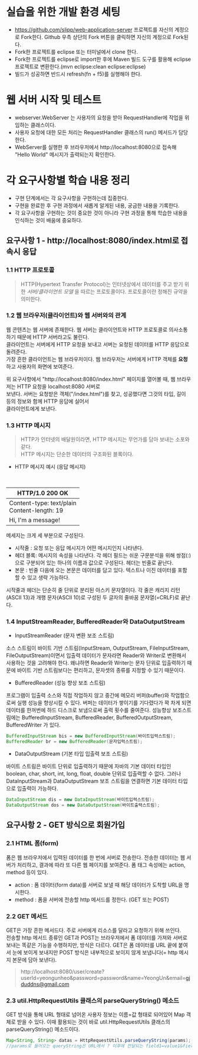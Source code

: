 # 실습을 위한 개발 환경 세팅
* https://github.com/slipp/web-application-server 프로젝트를 자신의 계정으로 Fork한다. Github 우측 상단의 Fork 버튼을 클릭하면 자신의 계정으로 Fork된다.
* Fork한 프로젝트를 eclipse 또는 터미널에서 clone 한다.
* Fork한 프로젝트를 eclipse로 import한 후에 Maven 빌드 도구를 활용해 eclipse 프로젝트로 변환한다.(mvn eclipse:clean eclipse:eclipse)
* 빌드가 성공하면 반드시 refresh(fn + f5)를 실행해야 한다.

# 웹 서버 시작 및 테스트
* webserver.WebServer 는 사용자의 요청을 받아 RequestHandler에 작업을 위임하는 클래스이다.
* 사용자 요청에 대한 모든 처리는 RequestHandler 클래스의 run() 메서드가 담당한다.
* WebServer를 실행한 후 브라우저에서 http://localhost:8080으로 접속해 "Hello World" 메시지가 출력되는지 확인한다.

# 각 요구사항별 학습 내용 정리
* 구현 단계에서는 각 요구사항을 구현하는데 집중한다. 
* 구현을 완료한 후 구현 과정에서 새롭게 알게된 내용, 궁금한 내용을 기록한다.
* 각 요구사항을 구현하는 것이 중요한 것이 아니라 구현 과정을 통해 학습한 내용을 인식하는 것이 배움에 중요하다. 

## 요구사항 1 - http://localhost:8080/index.html로 접속시 응답
### 1.1 HTTP 프로토콜
> HTTP(Hypertext Transfer Protocol)는 인터넷상에서 데이터를 주고 받기 위한 *서버/클라이언트 모델* 을 따르는 프로토콜이다. 프로토콜이란 정해진 규약을 의미한다.

### 1.2 웹 브라우저(클라이언트)와 웹 서버와의 관계

 웹 콘텐츠는 웹 서버에 존재한다. 웹 서버는 클라이언트와 HTTP 프로토콜로 의사소통하기 때문에 HTTP 서버라고도 불린다.  
 클라이언트는 서버에게 HTTP 요청을 보내고 서버는 요청된 데이터를 HTTP 응답으로 돌려준다.  
 가장 흔한 클라이언트는 웹 브라우저이다. 웹 브라우저는 서버에게 HTTP 객체를 **요청** 하고 사용자의 화면에 보여준다.  

 위 요구사항에서 "http://localhost:8080/index.html" 페이지를 열어볼 때, 웹 브라우저는 HTTP 요청을  localhost:8080 서버로  
 보낸다. 서버는 요청받은 객체("/index.html")를 찾고, 성공했다면 그것의 타입, 길이 등의 정보와  함께 HTTP 응답에 실어서  
 클라이언트에게 보낸다.

### 1.3 HTTP 메시지

 >HTTP가 인터넷의 배달원이라면, HTTP 메시지는 무언가를 담아 보내는 소포와 같다.<br/> HTTP 메시지는 단순한 데이터의 구조화된 블록이다. 
   
 - HTTP 메시지 예시 (응답 메시지)   
 <br/>   
 
 |HTTP/1.0 200 OK|
 |---------------|
 |Content-type: text/plain<br/> Content-length: 19|
 |Hi, I'm a message!|
 
메세지는 크게 세 부분으로 구성된다.
 - 시작줄 : 요청 또는 응답 메시지가 어떤 메시지인지 나타낸다.
 - 헤더 블록: 메시지의 속성을 나타낸다. 각 헤더 필드는 쉬운 구문분석을 위해 쌍점(:)으로 구분되어 있는 하나의 이름과 값으로 구성된다. 헤더는 빈줄로 끝난다.
 - 본문 : 빈줄 다음에 오는 본문은 데이터를 담고 있다. 텍스트나 이진 데이터를 포함할 수 있고 생략 가능하다.  

시작줄과 헤더는 단순히 줄 단위로 분리된 아스키 문자열이다. 각 줄은 캐리지 리턴(ASCII 13)과 개행 문자(ASCII 10)로 구성된 두 글자의 줄바꿈 문자열(=CRLF)로 끝난다.

### 1.4 InputStreamReader, BufferedReader와 DataOutputStream

- InputStreamReader (문자 변환 보조 스트림)

소스 스트림이 바이트 기반 스트림(InputStream, OutputStream, FileInputStream, FileOutputStream)이면서 입출력 데이터가 문자라면 Reader와 Writer로 변환해서 사용하는 것을 고려해야 한다. 왜냐하면 Reader와 Writer는 문자 단위로 입출력하기 때문에 바이트 기반 스트림보다는 편리하고, 문자셋의 종류를 지정할 수 있기 때문이다.

- BufferedReader (성능 향상 보조 스트림)

프로그램이 입출력 소스와 직접 작업하지 않고 중간에 메모리 버퍼(buffer)와 작업함으로써 실행 성능을 향상시킬 수 있다. 버퍼는 데이터가 쌓이기를 기다렸다가 꽉 차게 되면 데이터를 한꺼번에 하드 디스크로 보냄으로써 출력 횟수를 줄여준다. 성능향상 보조스트림에는 BufferedInputStream, BufferedReader, BufferedOutputStream, BufferedWriter 가 있다.  

``` java
BufferedInputStream bis = new BufferedInputStream(바이트입력스트림);
BufferedReader br = new BufferedReader(문자입력스트림);
```

- DataOutputStream (기본 타입 입출력 보조 스트림)

바이트 스트림은 바이트 단위로 입출력하기 때문에 자바의 기본 데이터 타입인 boolean, char, short, int, long, float, double 단위로 입출력할 수 없다. 그러나 DataInputStream과 DataOutputStream 보조 스트림을 연결하면 기본 데이터 타입으로 입출력이 가능하다.

``` java
DataInputStream dis = new DataInputStream(바이트입력스트림);
DataOutputStream dos = new DataOutputStream(바이트출력스트림);
```

## 요구사항 2 - GET 방식으로 회원가입

### 2.1 HTML 폼(form)

폼은 웹 브라우저에서 입력된 데이터를 한 번에 서버로 전송한다. 전송한 데이터는 웹 서버가 처리하고, 결과에 따라 또 다른 웹 페이지를 보여준다. 폼 태그 속성에는 action, method 등이 있다.

- action : 폼 데이터(form data)를 서버로 보낼 때 해당 데이터가 도착할 URL을 명시한다.
- method : 폼을 서버에 전송할 http 메서드를 정한다. (GET 또는 POST)

### 2.2 GET 메서드

GET은 가장 흔한 메서드다. 주로 서버에게 리소스를 달라고 요청하기 위해 쓰인다.  
전송할 http 메서드 종류인 GET과 POST는 브라우저에서 폼 데이터를 가져와 서버로 보내는 똑같은 기능을 수행하지만, 방식은 다르다. GET은 폼 데이터를 URL 끝에 붙여서 눈에 보이게 보내지만 POST 방식은 내부적으로 보이지 않게 보냅니다(= http 메시지 본문에 담아 보낸다).  

> http://localhost:8080/user/create?userId=yeongunheo&password=password&name=YeongUn&email=gjduddns@gmail.com

### 2.3 util.HttpRequestUtils 클래스의 parseQueryString() 메소드

GET 방식을 통해 URL 형태로 넘어온 사용자 정보는 이름=값 형태로 되어있어 Map 객체로 받을 수 있다. 이때 활용되는 것이 바로 util.HttpRequestUtils 클래스의 parseQueryString() 메소드이다.

``` java
Map<String, String> datas = HttpRequestUtils.parseQueryString(params);
//params로 들어오는 queryString은 URL에서 ? 이후에 전달되는 field1=value1&field2=value2 형식임
```





















